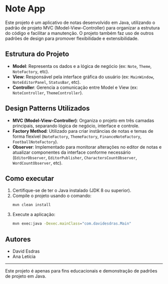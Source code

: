# Note App

Este projeto é um aplicativo de notas desenvolvido em Java, utilizando o padrão de projeto MVC (Model-View-Controller) para organizar a estrutura do código e facilitar a manutenção. O projeto também faz uso de outros padrões de design para promover flexibilidade e extensibilidade.

## Estrutura do Projeto

- **Model**: Representa os dados e a lógica de negócio (ex: `Note`, `Theme`, `NoteFactory`, etc).
- **View**: Responsável pela interface gráfica do usuário (ex: `MainWindow`, `NoteEditorPanel`, `StatusBar`, etc).
- **Controller**: Gerencia a comunicação entre Model e View (ex: `NoteController`, `ThemeController`).

## Design Patterns Utilizados

- **MVC (Model-View-Controller)**: Organiza o projeto em três camadas principais, separando lógica de negócio, interface e controle.
- **Factory Method**: Utilizado para criar instâncias de notas e temas de forma flexível (`NoteFactory`, `ThemeFactory`, `FinanceNoteFactory`, `FootballNoteFactory`).
- **Observer**: Implementado para monitorar alterações no editor de notas e atualizar componentes da interface conforme necessário (`EditorObserver`, `EditorPublisher`, `CharactersCountObserver`, `WordCountObserver`, etc).

## Como executar

1. Certifique-se de ter o Java instalado (JDK 8 ou superior).
2. Compile o projeto usando o comando:
   ```bash
   mvn clean install
   ```
3. Execute a aplicação:
   ```bash
   mvn exec:java -Dexec.mainClass="com.davidesdras.Main"
   ```

## Autores

- David Esdras
- Ana Letícia

---
Este projeto é apenas para fins educacionais e demonstração de padrões de projeto em Java.
